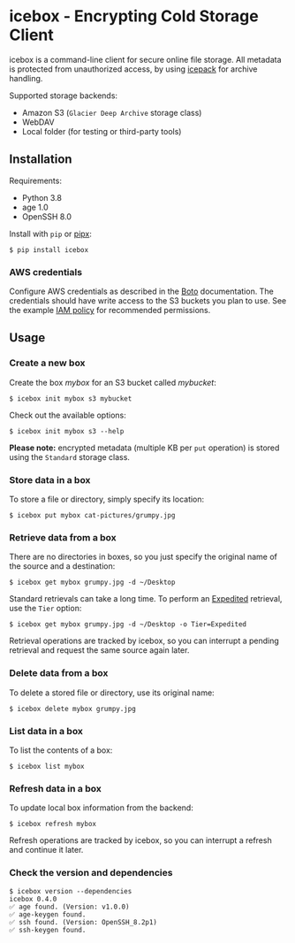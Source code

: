 # icebox - Encrypting Cold Storage Client

icebox is a command-line client for secure online file storage. All metadata is
protected from unauthorized access, by using [icepack][] for archive handling.

Supported storage backends:

- Amazon S3 (`Glacier Deep Archive` storage class)
- WebDAV
- Local folder (for testing or third-party tools)

[icepack]: https://github.com/alxndr42/icepack

## Installation

Requirements:

- Python 3.8
- age 1.0
- OpenSSH 8.0

Install with `pip` or [pipx][]:

```
$ pip install icebox
```

[pipx]: https://pypa.github.io/pipx/

### AWS credentials

Configure AWS credentials as described in the [Boto][] documentation. The
credentials should have write access to the S3 buckets you plan to use. See the
example [IAM policy][] for recommended permissions.

[boto]: https://boto3.amazonaws.com/v1/documentation/api/latest/guide/quickstart.html#configuration
[iam policy]: docs/iam-policy.example.json

## Usage

### Create a new box

Create the box *mybox* for an S3 bucket called *mybucket*:

```
$ icebox init mybox s3 mybucket
```

Check out the available options:

```
$ icebox init mybox s3 --help
```

**Please note:** encrypted metadata (multiple KB per `put` operation) is stored
using the `Standard` storage class.

### Store data in a box

To store a file or directory, simply specify its location:

```
$ icebox put mybox cat-pictures/grumpy.jpg
```

### Retrieve data from a box

There are no directories in boxes, so you just specify the original name of the
source and a destination:

```
$ icebox get mybox grumpy.jpg -d ~/Desktop
```

Standard retrievals can take a long time. To perform an [Expedited][]
retrieval, use the `Tier` option:

```
$ icebox get mybox grumpy.jpg -d ~/Desktop -o Tier=Expedited
```

Retrieval operations are tracked by icebox, so you can interrupt a pending
retrieval and request the same source again later.

[expedited]: https://aws.amazon.com/s3/pricing/

### Delete data from a box

To delete a stored file or directory, use its original name:

```
$ icebox delete mybox grumpy.jpg
```

### List data in a box

To list the contents of a box:

```
$ icebox list mybox
```

### Refresh data in a box

To update local box information from the backend:

```
$ icebox refresh mybox
```

Refresh operations are tracked by icebox, so you can interrupt a refresh and
continue it later.

### Check the version and dependencies

```
$ icebox version --dependencies
icebox 0.4.0
✅ age found. (Version: v1.0.0)
✅ age-keygen found.
✅ ssh found. (Version: OpenSSH_8.2p1)
✅ ssh-keygen found.
```
